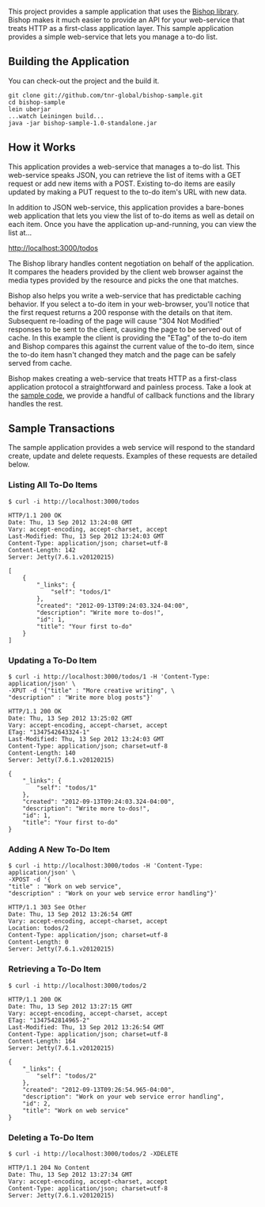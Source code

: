 This project provides a sample application that uses the
[Bishop library](https://github.com/cmiles74/bishop). Bishop makes
it much easier to provide an API for your web-service that treats HTTP
as a first-class application layer. This sample application provides a
simple web-service that lets you manage a to-do list.

## Building the Application

You can check-out the project and the build it.

```
git clone git://github.com/tnr-global/bishop-sample.git
cd bishop-sample
lein uberjar
...watch Leiningen build...
java -jar bishop-sample-1.0-standalone.jar
```

## How it Works

This application provides a web-service that manages a to-do
list. This web-service speaks JSON, you can retrieve the list of items
with a GET request or add new items with a POST. Existing to-do items
are easily updated by making a PUT request to the to-do item's URL
with new data.

In addition to JSON web-service, this application provides a
bare-bones web application that lets you view the list of to-do items
as well as detail on each item. Once you have the application
up-and-running, you can view the list at...

[http://localhost:3000/todos](http://localhost:3000/todos)

The Bishop library handles content negotiation on behalf of the
application. It compares the headers provided by the client web
browser against the media types provided by the resource and picks the
one that matches.

Bishop also helps you write a web-service that has predictable caching
behavior. If you select a to-do item in your web-browser, you'll
notice that the first request returns a 200 response with the details
on that item. Subsequent re-loading of the page will cause "304 Not
Modified" responses to be sent to the client, causing the page to be
served out of cache. In this example the client is providing the
"ETag" of the to-do item and Bishop compares this against the current
value of the to-do item, since the to-do item hasn't changed they
match and the page can be safely served from cache.

Bishop makes creating a web-service that treats HTTP as a first-class
application protocol a straightforward and painless process. Take a
look at the
[sample code](https://github.com/cmiles74/bishop-sample/blob/master/src/com/tnrglobal/bishopsample/service.clj),
we provide a handful of callback functions and the library handles the
rest.

## Sample Transactions

The sample application provides a web service will respond to the
standard create, update and delete requests. Examples of these
requests are detailed below.

### Listing All To-Do Items

```
$ curl -i http://localhost:3000/todos

HTTP/1.1 200 OK
Date: Thu, 13 Sep 2012 13:24:08 GMT
Vary: accept-encoding, accept-charset, accept
Last-Modified: Thu, 13 Sep 2012 13:24:03 GMT
Content-Type: application/json; charset=utf-8
Content-Length: 142
Server: Jetty(7.6.1.v20120215)

[
    {
        "_links": {
            "self": "todos/1"
        },
        "created": "2012-09-13T09:24:03.324-04:00",
        "description": "Write more to-dos!",
        "id": 1,
        "title": "Your first to-do"
    }
]
```

### Updating a To-Do Item

```
$ curl -i http://localhost:3000/todos/1 -H 'Content-Type: application/json' \
-XPUT -d '{"title" : "More creative writing", \
"description" : "Write more blog posts"}'

HTTP/1.1 200 OK
Date: Thu, 13 Sep 2012 13:25:02 GMT
Vary: accept-encoding, accept-charset, accept
ETag: "1347542643324-1"
Last-Modified: Thu, 13 Sep 2012 13:24:03 GMT
Content-Type: application/json; charset=utf-8
Content-Length: 140
Server: Jetty(7.6.1.v20120215)

{
    "_links": {
        "self": "todos/1"
    },
    "created": "2012-09-13T09:24:03.324-04:00",
    "description": "Write more to-dos!",
    "id": 1,
    "title": "Your first to-do"
}
```

### Adding A New To-Do Item

```
$ curl -i http://localhost:3000/todos -H 'Content-Type: application/json' \
-XPOST -d '{
"title" : "Work on web service",
"description" : "Work on your web service error handling"}'

HTTP/1.1 303 See Other
Date: Thu, 13 Sep 2012 13:26:54 GMT
Vary: accept-encoding, accept-charset, accept
Location: todos/2
Content-Type: application/json; charset=utf-8
Content-Length: 0
Server: Jetty(7.6.1.v20120215)
```

### Retrieving a To-Do Item

```
$ curl -i http://localhost:3000/todos/2

HTTP/1.1 200 OK
Date: Thu, 13 Sep 2012 13:27:15 GMT
Vary: accept-encoding, accept-charset, accept
ETag: "1347542814965-2"
Last-Modified: Thu, 13 Sep 2012 13:26:54 GMT
Content-Type: application/json; charset=utf-8
Content-Length: 164
Server: Jetty(7.6.1.v20120215)

{
    "_links": {
        "self": "todos/2"
    },
    "created": "2012-09-13T09:26:54.965-04:00",
    "description": "Work on your web service error handling",
    "id": 2,
    "title": "Work on web service"
}
```

### Deleting a To-Do Item

```
$ curl -i http://localhost:3000/todos/2 -XDELETE

HTTP/1.1 204 No Content
Date: Thu, 13 Sep 2012 13:27:34 GMT
Vary: accept-encoding, accept-charset, accept
Content-Type: application/json; charset=utf-8
Server: Jetty(7.6.1.v20120215)
```

